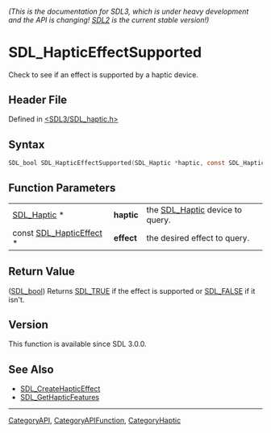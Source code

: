 ###### (This is the documentation for SDL3, which is under heavy development and the API is changing! [SDL2](https://wiki.libsdl.org/SDL2/) is the current stable version!)
# SDL_HapticEffectSupported

Check to see if an effect is supported by a haptic device.

## Header File

Defined in [<SDL3/SDL_haptic.h>](https://github.com/libsdl-org/SDL/blob/main/include/SDL3/SDL_haptic.h)

## Syntax

```c
SDL_bool SDL_HapticEffectSupported(SDL_Haptic *haptic, const SDL_HapticEffect *effect);
```

## Function Parameters

|                                              |            |                                               |
| -------------------------------------------- | ---------- | --------------------------------------------- |
| [SDL_Haptic](SDL_Haptic) *                   | **haptic** | the [SDL_Haptic](SDL_Haptic) device to query. |
| const [SDL_HapticEffect](SDL_HapticEffect) * | **effect** | the desired effect to query.                  |

## Return Value

([SDL_bool](SDL_bool)) Returns [SDL_TRUE](SDL_TRUE) if the effect is
supported or [SDL_FALSE](SDL_FALSE) if it isn't.

## Version

This function is available since SDL 3.0.0.

## See Also

- [SDL_CreateHapticEffect](SDL_CreateHapticEffect)
- [SDL_GetHapticFeatures](SDL_GetHapticFeatures)

----
[CategoryAPI](CategoryAPI), [CategoryAPIFunction](CategoryAPIFunction), [CategoryHaptic](CategoryHaptic)

